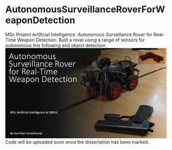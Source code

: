 # AutonomousSurveillanceRoverForWeaponDetection
MSc Project Artificial Intelligence. Autonomous Surveillance Rover for Real-Time Weapon Detection. Built a rover using a range of sensors for autonomous line following and object detection.
<img src="https://github.com/HarrishanSK/AutonomousSurveillanceRoverForWeaponDetection/blob/master/display_image.png" alt="alt text">
Code will be uploaded soon once the dissertation has been marked.
